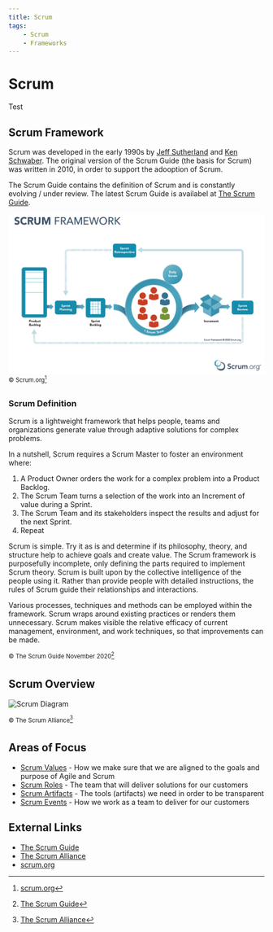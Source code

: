 ```yaml
---
title: Scrum
tags:
    - Scrum
    - Frameworks
---
```


# Scrum

Test

## Scrum Framework
Scrum was developed in the early 1990s by [Jeff Sutherland](https://scrumguides.org/jeff.html) and [Ken Schwaber](https://scrumguides.org/ken.html).  The original version of the Scrum Guide (the basis for Scrum) was written in 2010, in order to support the adooption of Scrum.

The Scrum Guide contains the definition of Scrum and is constantly evolving / under review.  The latest Scrum Guide is availabel at [The Scrum Guide](https://scrumguides.org/).

![Scrum Diagram](/static/img/Scrum.png)
<sup>&copy; Scrum.org[^1]</sup>

### Scrum Definition

Scrum is a lightweight framework that helps people, teams and organizations generate value through adaptive solutions for complex problems.

In a nutshell, Scrum requires a Scrum Master to foster an environment where:

1. A Product Owner orders the work for a complex problem into a Product Backlog.
1. The Scrum Team turns a selection of the work into an Increment of value during a Sprint.
 1. The Scrum Team and its stakeholders inspect the results and adjust for the next Sprint.
 1. Repeat

Scrum is simple. Try it as is and determine if its philosophy, theory, and structure help to achieve goals and create value. The Scrum framework is purposefully incomplete, only defining the parts required to implement Scrum theory. Scrum is built upon by the collective intelligence of the people using it. Rather than provide people with detailed instructions, the rules of Scrum guide their relationships and interactions.

Various processes, techniques and methods can be employed within the framework. Scrum wraps around existing practices or renders them unnecessary. Scrum makes visible the relative efficacy of current management, environment, and work techniques, so that improvements can be made.

<sup>&copy; The Scrum Guide November 2020[^2]</sup>

## Scrum Overview

![Scrum Diagram](https://www.scrumalliance.org/Media/2021/8/11/VER5-scrum-framework_2020-02lHo3kG0WFuHfo77D0Q.png)

<sup>&copy; The Scrum Alliance[^3]</sup>

## Areas of Focus

* [Scrum Values](/docs/Areas%20of%20Focus/Scrum/Scrum%20Values) - How we make sure that we are aligned to the goals and purpose of Agile and Scrum
* [Scrum Roles](/docs/Areas%20of%20Focus/Scrum/Scrum%20Roles) - The team that will deliver solutions for our customers
* [Scrum Artifacts](/docs/Areas%20of%20Focus/Scrum/Scrum%20Artifacts) - The tools (artifacts) we need in order to be transparent
* [Scrum Events](/docs/Areas%20of%20Focus/Scrum/Scrum%20Events) - How we work as a team to deliver for our customers

## External Links

* [The Scrum Guide](https://scrumguides.org/)
* [The Scrum Alliance](https://www.scrumalliance.org/)
* [scrum.org](https://www.scrum.org/)

[^1]: [scrum.org](https://www.scrum.org/)
[^2]: [The Scrum Guide](https://scrumguides.org/)
[^3]: [The Scrum Alliance](https://www.scrumalliance.org/)
